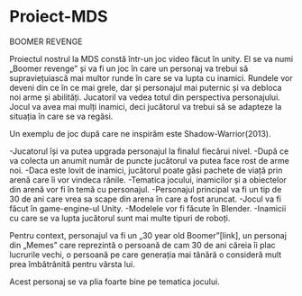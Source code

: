 # Proiect-MDS


BOOMER REVENGE


Proiectul nostrul la MDS constă într-un joc video făcut în unity. El se va numi „Boomer revenge” și va fi un joc în care un personaj va trebui să supraviețuiască mai multor runde în care se va lupta cu inamici. Rundele vor deveni din ce în ce mai grele, dar și personajul mai puternic și va debloca noi arme și abilități. Jucatoril va vedea totul din perspectiva personajului. Jocul va avea mai mulți inamici, deci jucătorul va trebui să se adapteze la situația în care se va regăsi.

Un exemplu de joc după care ne inspirăm este Shadow-Warrior(2013).

-Jucatorul își va putea upgrada personajul la finalul fiecărui nivel.
-După ce va colecta un anumit număr de puncte jucătorul va putea face rost de arme noi.
-Daca este lovit de inamici, jucătorul poate găsi pachete de viață prin arenă care îi vor vindeca rănile.
-Tematica jocului, inamicilor și a obiectelor din arenă vor fi în temă cu personajul.
-Personajul principal va fi un tip de 30 de ani care vrea sa scape din arena în care a fost aruncat.
-Jocul va fi făcut în game-engine-ul Unity.
-Modelele vor fi făcute în Blender.
-Inamicii cu care se va lupta jucătorul sunt mai multe tipuri de roboți.

Pentru context, personajul va fi un „30 year old Boomer”[link], un personaj din „Memes” care reprezintă o persoană de cam 30 de ani căreia îi plac lucrurile vechi, o persoană pe care generația mai tânără o consideră mult prea îmbătrânită pentru vârsta lui.





Acest personaj se va plia foarte bine pe tematica jocului.



















